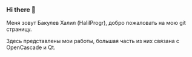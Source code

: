### Hi there 👋

Меня зовут Бакулев Халил (HalilProgr), добро пожаловать на мою git страницу.

Здесь представлены мои работы, большая часть из них связана с OpenCascade и Qt.
<!--
**HalilProgr/HalilProgr** is a ✨ _special_ ✨ repository because its `README.md` (this file) appears on your GitHub profile.

Here are some ideas to get you started:

- 🔭 I’m currently working on ...
- 🌱 I’m currently learning ...
- 👯 I’m looking to collaborate on ...
- 🤔 I’m looking for help with ...
- 💬 Ask me about ...
- 📫 How to reach me: ...
- 😄 Pronouns: ...
- ⚡ Fun fact: ...
-->
